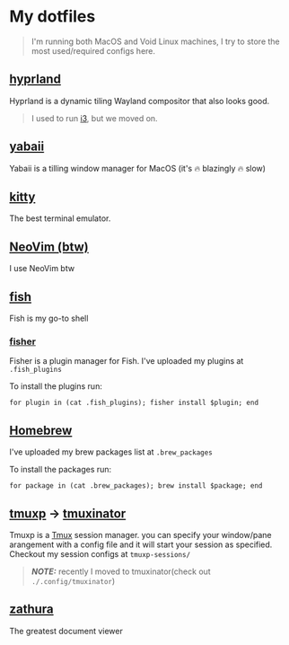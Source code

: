 # My dotfiles

> I'm running both MacOS and Void Linux machines, I try to store the most used/required configs here.

## [hyprland](https://github.com/hyprwm/Hyprland)

Hyprland is a dynamic tiling Wayland compositor that also looks good.

> I used to run [i3](https://github.com/i3/i3), but we moved on.

## [yabaii](https://github.com/koekeishiya/yabai)

Yabaii is a tilling window manager for MacOS (it's 🔥 blazingly 🔥 slow)

## [kitty](https://github.com/kovidgoyal/kitty)

The best terminal emulator.

## [NeoVim (btw)](https://neovim.io/)

I use NeoVim btw

## [fish](https://fishshell.com/)

Fish is my go-to shell

### [fisher](https://github.com/jorgebucaran/fisher)

Fisher is a plugin manager for Fish. I've uploaded my plugins at `.fish_plugins`

To install the plugins run:

```fish
for plugin in (cat .fish_plugins); fisher install $plugin; end
```

## [Homebrew](https://brew.sh/)

I've uploaded my brew packages list at `.brew_packages`

To install the packages run:

```fish
for package in (cat .brew_packages); brew install $package; end
```

## [tmuxp](https://tmuxp.readthedocs.io/en/latest/) -> [tmuxinator](https://github.com/tmuxinator/tmuxinator)

Tmuxp is a [Tmux](https://github.com/tmux/tmux/wiki) session manager. you can specify your window/pane arangement with a config file and it will start your session as specified.
Checkout my session configs at `tmuxp-sessions/`

> **_NOTE:_** recently I moved to tmuxinator(check out `./.config/tmuxinator`)

## [zathura](https://github.com/pwmt/zathura)

The greatest document viewer 
